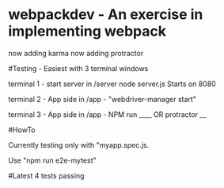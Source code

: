 # webpackdev - An exercise in implementing webpack
now adding karma
now adding protractor

#Testing - Easiest with 3 terminal windows

terminal 1 - start server in /server  node server.js  Starts on 8080

terminal 2 - App side in /app  - "webdriver-manager start" 

terminal 3 - App side in /app  - NPM run ____  OR  protractor __

#HowTo

Currently testing only with "myapp.spec.js.

Use "npm run e2e-mytest"

#Latest
4 tests passing
